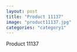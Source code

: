 ```yaml
---
layout: post
title: "Product 11137"
image: "product11137.jpg"
categories: "category1"
---
```

Product 11137
